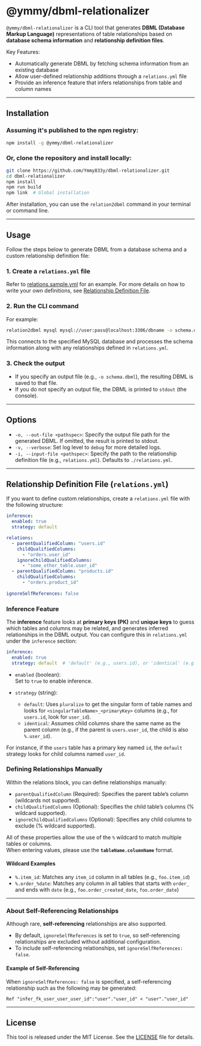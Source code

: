 # @ymmy/dbml-relationalizer

`@ymmy/dbml-relationalizer` is a CLI tool that generates **DBML (Database Markup Language)** representations of table relationships based on **database schema information** and **relationship definition files**.

Key Features:
- Automatically generate DBML by fetching schema information from an existing database  
- Allow user-defined relationship additions through a `relations.yml` file  
- Provide an inference feature that infers relationships from table and column names  

---

## Installation

### Assuming it's published to the npm registry:

```bash
npm install -g @ymmy/dbml-relationalizer
```

### Or, clone the repository and install locally:

```bash
git clone https://github.com/Ymmy833y/dbml-relationalizer.git
cd dbml-relationalizer
npm install
npm run build
npm link  # Global installation
```

After installation, you can use the `relation2dbml` command in your terminal or command line.

---

## Usage

Follow the steps below to generate DBML from a database schema and a custom relationship definition file:

### 1. Create a `relations.yml` file

Refer to [relations.sample.yml](https://github.com/Ymmy833y/dbml-relationalizer/blob/master/relations.sample.yml) for an example. For more details on how to write your own definitions, see [Relationship Definition File](#relationship-definition-file-relationsyml).

### 2. Run the CLI command

For example:
```bash
relation2dbml mysql mysql://user:pass@localhost:3306/dbname -o schema.dbml
```
This connects to the specified MySQL database and processes the schema information along with any relationships defined in `relations.yml`.

### 3. Check the output

- If you specify an output file (e.g., `-o schema.dbml`), the resulting DBML is saved to that file.
- If you do not specify an output file, the DBML is printed to `stdout` (the console).

---

## Options

- `-o, --out-file <pathspec>`: Specify the output file path for the generated DBML. If omitted, the result is printed to stdout.  
- `-v, --verbose`: Set log level to `debug` for more detailed logs.  
- `-i, --input-file <pathspec>`: Specify the path to the relationship definition file (e.g., `relations.yml`). Defaults to `./relations.yml`.

---

## Relationship Definition File (`relations.yml`)

If you want to define custom relationships, create a `relations.yml` file with the following structure:

```yaml
inference:
  enabled: true
  strategy: default

relations:
  - parentQualifiedColumn: "users.id"
    childQualifiedColumns:
      - "orders.user_id"
    ignoreChildQualifiedColumns:
      - "some_other_table.user_id"
  - parentQualifiedColumn: "products.id"
    childQualifiedColumns:
      - "orders.product_id"
      
ignoreSelfReferences: false
```

### Inference Feature

The **inference** feature looks at **primary keys (PK)** and **unique keys** to guess which tables and columns may be related, and generates inferred relationships in the DBML output. You can configure this in `relations.yml` under the `inference` section:

```yaml
inference:
  enabled: true
  strategy: default  # 'default' (e.g., users.id), or 'identical' (e.g., users.user_id)
```

- `enabled` (boolean):  
  Set to `true` to enable inference.  

- `strategy` (string):
  - `default`: Uses `pluralize` to get the singular form of table names and looks for `<singularTableName>_<primaryKey>` columns (e.g., for `users.id`, look for `user_id`).  
  - `identical`: Assumes child columns share the same name as the parent column (e.g., if the parent is `users.user_id`, the child is also `%.user_id`).  

For instance, if the `users` table has a primary key named `id`, the `default` strategy looks for child columns named `user_id`.

### Defining Relationships Manually

Within the relations block, you can define relationships manually:

- `parentQualifiedColumn` (Required): Specifies the parent table’s column (wildcards not supported).
- `childQualifiedColumns` (Optional): Specifies the child table’s columns (% wildcard supported).
- `ignoreChildQualifiedColumns` (Optional): Specifies any child columns to exclude (% wildcard supported).

All of these properties allow the use of the `%` wildcard to match multiple tables or columns.  
When entering values, please use the **`tableName.columnName`** format.

#### Wildcard Examples

- `%.item_id`: Matches any `item_id` column in all tables (e.g., `foo.item_id`)  
- `%.order_%date`: Matches any column in all tables that starts with `order_` and ends with `date` (e.g., `foo.order_created_date`, `foo.order_date`)

---

### About Self-Referencing Relationships

Although rare, **self-referencing** relationships are also supported.

- By default, `ignoreSelfReferences` is set to `true`, so self-referencing relationships are excluded without additional configuration.  
- To include self-referencing relationships, set `ignoreSelfReferences: false`.

#### Example of Self-Referencing

When `ignoreSelfReferences: false` is specified, a self-referencing relationship such as the following may be generated:
```dbml
Ref "infer_fk_user_user_user_id":"user"."user_id" < "user"."user_id"
```

---

## License

This tool is released under the MIT License. See the [LICENSE](LICENSE) file for details.
